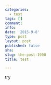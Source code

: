 ```yaml
---
categories:
  - test
tags: []
comment: 
info: 
date: '2015-9-8'
type: post
layout: post
published: false
sha: 
slug: the-post-1900
title: test

---
```

try


